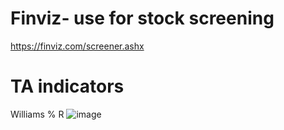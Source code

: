 # Finviz- use for stock screening
https://finviz.com/screener.ashx
# TA indicators
Williams % R
![image](https://user-images.githubusercontent.com/89622494/191310056-b962f0da-40cc-49df-b5f0-888afd4aef11.png)
